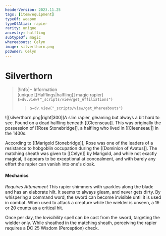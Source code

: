 ```yaml
---
headerVersion: 2023.11.25
tags: [item/equipment]
typeOf: weapon
typeOfAlias: rapier
rarity: unique
ancestry: halfling
subtypeOf: magic
whereabouts: Celyn
image: silverthorn.png
pcOwner: Celyn
---
```

# Silverthorn
>[!info]+ Information  
> (unique [[Halflings|halfling]] magic rapier)  
> `$=dv.view("_scripts/view/get_Affiliations")`  
>> `$=dv.view("_scripts/view/get_Whereabouts")`

![[silverthorn.png|right|300]]A slim rapier, gleaming but always a bit hard to see. Found on a dead halfling beneath [[Cleenseau]]. This was originally the possession of [[Rose Stonebridge]], a halfling who lived in [[Cleenseau]] in the 1400s. 

According to [[Marigold Stonebridge]], Rose was one of the leaders of a resistance to hobgoblin occupation during the [[Dominion of Avatus]]. The matching sheath was given to [[Celyn]] by Marigold, and while not exactly magical, it appears to be exceptional at concealment, and with barely any effort the rapier can vanish into one's cloak.

#### Mechanics
*Requires Attunement*
This rapier shimmers with sparkles along the blade and has an elaborate hilt. It seems to always gleam, and never gets dirty. By whispering a command word, the sword can become invisible until it is used in combat. When used to attack a creature while the wielder is unseen, a 19 or 20 counts as a critical hit.

Once per day, the _Invisibility_ spell can be cast from the sword, targeting the wielder only. While sheathed in the matching sheath, perceiving the rapier requires a DC 25 Wisdom (Perception) check.